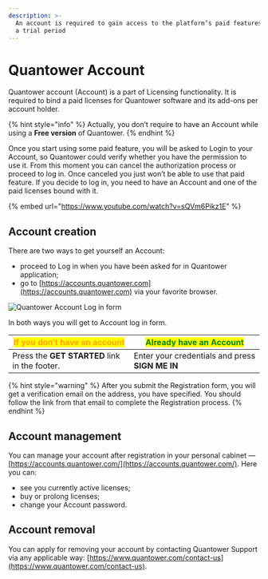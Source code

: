 ```yaml
---
description: >-
  An account is required to gain access to the platform’s paid features even for
  a trial period
---
```


# Quantower Account

Quantower account (Account) is a part of Licensing functionality. It is required to bind a paid licenses for Quantower software and its add-ons per account holder.

{% hint style="info" %}
Actually, you don’t require to have an Account while using a **Free version** of Quantower.
{% endhint %}

Once you start using some paid feature, you will be asked to Login to your Account, so Quantower could verify whether you have the permission to use it. From this moment you can cancel the authorization process or proceed to log in. Once canceled you just won’t be able to use that paid feature. If you decide to log in, you need to have an Account and one of the paid licenses bound with it.

{% embed url="https://www.youtube.com/watch?v=sQVm6Pikz1E" %}

## Account creation

There are two ways to get yourself an Account:&#x20;

* proceed to Log in when you have been asked for in Quantower application;&#x20;
* go to [https://accounts.quantower.com](https://accounts.quantower.com) via your favorite browser.



![Quantower Account Log in form](https://lh5.googleusercontent.com/W4Plz6PIEosVP3gIaprdWE3wDWsKDTZlSCG8fh3a47hM9Mx9jxgq6nmj\_x8yI02fa2ykPKfa73g79EOc9Jv7DzP15saDc6S-V4rNA\_VCKGCFerll6we2m5M1odzBIJjtlBtTbYmA)

In both ways you will get to Account log in form.&#x20;

| <mark style="color:orange;">**If you don’t have an account**</mark> | <mark style="color:green;">**Already have an Account**</mark> |
| ------------------------------------------------------------------- | ------------------------------------------------------------- |
| Press the **GET STARTED** link in the footer.                       | Enter your credentials and press **SIGN ME IN**               |

{% hint style="warning" %}
After you submit the Registration form, you will get a verification email on the address, you have specified. You should follow the link from that email to complete the Registration process.
{% endhint %}

## Account management

You can manage your account after registration in your personal cabinet — [https://accounts.quantower.com/](https://accounts.quantower.com/). Here you can:&#x20;

* see you currently active licenses;
* buy or prolong licenses;
* change your Account password.

## Account removal

You can apply for removing your account by contacting Quantower Support via any applicable way: [https://www.quantower.com/contact-us](https://www.quantower.com/contact-us).
